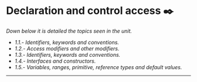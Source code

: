 # Declaration and control access ✒️

_Down below it is detailed the topics seen in the unit._

* _1.1.- Identifiers, keywords and conventions._
* _1.2.- Access modifiers and other modifiers._
* _1.3.- Identifiers, keywords and conventions._
* _1.4.- Interfaces and constructors._
* _1.5.- Variables, ranges, primitive, reference types and default values._

---
